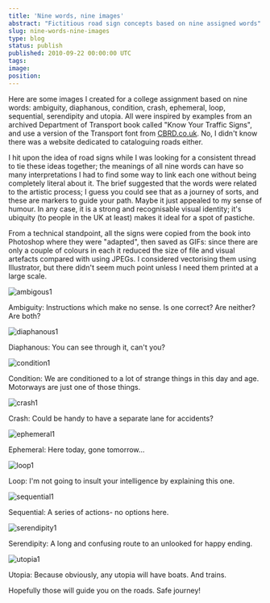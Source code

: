 ```yaml
---
title: 'Nine words, nine images'
abstract: "Fictitious road sign concepts based on nine assigned words"
slug: nine-words-nine-images
type: blog
status: publish
published: 2010-09-22 00:00:00 UTC
tags: 
image: 
position: 
---
```


Here are some images I created for a college assignment based on nine
words: ambiguity, diaphanous, condition, crash, ephemeral, loop,
sequential, serendipity and utopia. All were inspired by examples from
an archived Department of Transport book called \"Know Your Traffic
Signs\", and use a version of the Transport font from [CBRD.co.uk][1]. No, I didn't know there was a website dedicated to
cataloguing roads either.

I hit upon the idea of road signs while I was looking for a consistent
thread to tie these ideas together; the meanings of all nine words can
have so many interpretations I had to find some way to link each one
without being completely literal about it. The brief suggested that the
words were related to the artistic process; I guess you could see that
as a journey of sorts, and these are markers to guide your path. Maybe
it just appealed to my sense of humour. In any case, it is a strong and
recognisable visual identity; it's ubiquity (to people in the UK at
least) makes it ideal for a spot of pastiche.

From a technical standpoint, all the signs were copied from the book
into Photoshop where they were \"adapted\", then saved as GIFs: since
there are only a couple of colours in each it reduced the size of file
and visual artefacts compared with using JPEGs. I considered vectorising
them using Illustrator, but there didn't seem much point unless I need
them printed at a large scale.

![ambigous1](/images/ambigous1_5015575253_o.gif)

Ambiguity: Instructions which make no sense. Is one correct? Are
neither? Are both?

![diaphanous1](/images/diaphanous1_5016151992_o.gif)

Diaphanous: You can see through it, can't you?

![condition1](/images/condition1_5015543465_o.gif)

Condition: We are conditioned to a lot of strange things in this day and
age. Motorways are just one of those things.

![crash1](/images/crash1_5016152136_o.gif)

Crash: Could be handy to have a separate lane for accidents?

![ephemeral1](/images/ephemeral1_5015543387_o.gif)

Ephemeral: Here today, gone tomorrow...

![loop1](/images/loop1_5016152038_o.gif)

Loop: I'm not going to insult your intelligence by explaining this one.

![sequential1](/images/sequential1_5016152090_o.gif)

Sequential: A series of actions- no options here.

![serendipity1](/images/serendipity1_5015543757_o.gif)

Serendipity: A long and confusing route to an unlooked for happy ending.

![utopia1](/images/utopia1_5015543713_o.gif)

Utopia: Because obviously, any utopia will have boats. And trains.

Hopefully those will guide you on the roads. Safe journey!


[1]: http://www.cbrd.co.uk/fonts/
